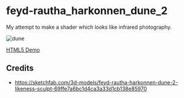 # feyd-rautha_harkonnen_dune_2

My attempt to make a shader which looks like infrared photography.

![dune](https://github.com/AGulev/my-defold-examples/assets/2209596/6b5ccc17-2c43-478c-b542-af4647e8f98e)


[HTML5 Demo](https://ahul.eu/demos/feyd-rautha_harkonnen_dune_2/)

## Credits

* https://sketchfab.com/3d-models/feyd-rautha-harkonnen-dune-2-likeness-sculpt-69ffe7a6bc1d4ca3a33d1cb138e85970
